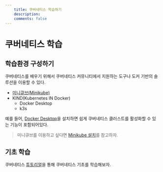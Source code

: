 ```yaml
---
    title: 쿠버네티스 학습하기
    description: 
    comments: false
---
```


# 쿠버네티스 학습

## 학습환경 구성하기
쿠버네티스를 배우기 위해서 쿠버네티스 커뮤니티에서 지원하는 도구나 도커 기반의 솔루션을 이용할 수 있다.

- [미니큐브(Minikube)](https://kubernetes.io/ko/docs/setup/learning-environment/minikube/)
- KIND(Kubernetes IN Docker)
  - Docker Desktop
  - k3s

예를 들어, [Docker Desktop](https://www.docker.com/products/docker-desktop)을 설치하면 쉽게 쿠버네티스 클러스트를 활성화할 수 있는 기능이 포함되어있다.

> 미니큐브를 이용하고 싶다면 [Minikube 설치](https://kubernetes.io/ko/docs/tasks/tools/install-minikube/)를 참고하자.

## 기초 학습
쿠버네티스 [튜토리얼](https://kubernetes.io/ko/docs/tutorials/kubernetes-basics/)을 통해 쿠버네티스 기초를 학습해보자.